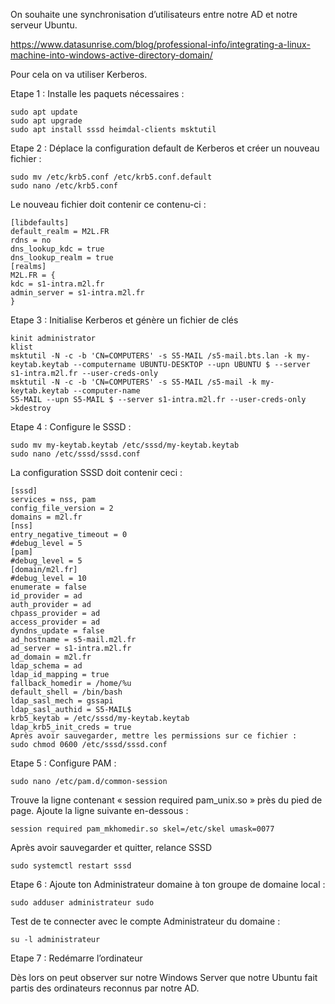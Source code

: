 On souhaite une synchronisation d’utilisateurs entre notre AD et notre serveur Ubuntu.

https://www.datasunrise.com/blog/professional-info/integrating-a-linux-machine-into-windows-active-directory-domain/

Pour cela on va utiliser Kerberos.


Etape 1 : Installe les paquets nécessaires :

```
sudo apt update
sudo apt upgrade
sudo apt install sssd heimdal-clients msktutil
```

Etape 2 : Déplace la configuration default de Kerberos et créer un nouveau fichier :

```
sudo mv /etc/krb5.conf /etc/krb5.conf.default
sudo nano /etc/krb5.conf
```

Le nouveau fichier doit contenir ce contenu-ci :

```
[libdefaults]
default_realm = M2L.FR
rdns = no
dns_lookup_kdc = true
dns_lookup_realm = true
[realms]
M2L.FR = {
kdc = s1-intra.m2l.fr
admin_server = s1-intra.m2l.fr
}
```


Etape 3 : Initialise Kerberos et génère un fichier de clés

```
kinit administrator
klist
msktutil -N -c -b 'CN=COMPUTERS' -s S5-MAIL /s5-mail.bts.lan -k my-keytab.keytab --computername UBUNTU-DESKTOP --upn UBUNTU $ --server s1-intra.m2l.fr --user-creds-only
msktutil -N -c -b 'CN=COMPUTERS' -s S5-MAIL /s5-mail -k my-keytab.keytab --computer-name
S5-MAIL --upn S5-MAIL $ --server s1-intra.m2l.fr --user-creds-only
>kdestroy
```


Etape 4 : Configure le SSSD :

```
sudo mv my-keytab.keytab /etc/sssd/my-keytab.keytab
sudo nano /etc/sssd/sssd.conf
```

La configuration SSSD doit contenir ceci :

```
[sssd]
services = nss, pam
config_file_version = 2
domains = m2l.fr
[nss]
entry_negative_timeout = 0
#debug_level = 5
[pam]
#debug_level = 5
[domain/m2l.fr]
#debug_level = 10
enumerate = false
id_provider = ad
auth_provider = ad
chpass_provider = ad
access_provider = ad
dyndns_update = false
ad_hostname = s5-mail.m2l.fr
ad_server = s1-intra.m2l.fr
ad_domain = m2l.fr
ldap_schema = ad
ldap_id_mapping = true
fallback_homedir = /home/%u
default_shell = /bin/bash
ldap_sasl_mech = gssapi
ldap_sasl_authid = S5-MAIL$
krb5_keytab = /etc/sssd/my-keytab.keytab
ldap_krb5_init_creds = true
Après avoir sauvegarder, mettre les permissions sur ce fichier :
sudo chmod 0600 /etc/sssd/sssd.conf
```

Etape 5 : Configure PAM :

```
sudo nano /etc/pam.d/common-session
```
Trouve la ligne contenant « session required pam_unix.so » près du pied de page. Ajoute la ligne
suivante en-dessous :

```
session required pam_mkhomedir.so skel=/etc/skel umask=0077
```

Après avoir sauvegarder et quitter, relance SSSD

```
sudo systemctl restart sssd
```

Etape 6 : Ajoute ton Administrateur domaine à ton groupe de domaine local :

```
sudo adduser administrateur sudo
```

Test de te connecter avec le compte Administrateur du domaine :

```
su -l administrateur
```

Etape 7 : Redémarre l’ordinateur

Dès lors on peut observer sur notre Windows Server que notre Ubuntu fait partis des ordinateurs
reconnus par notre AD.

